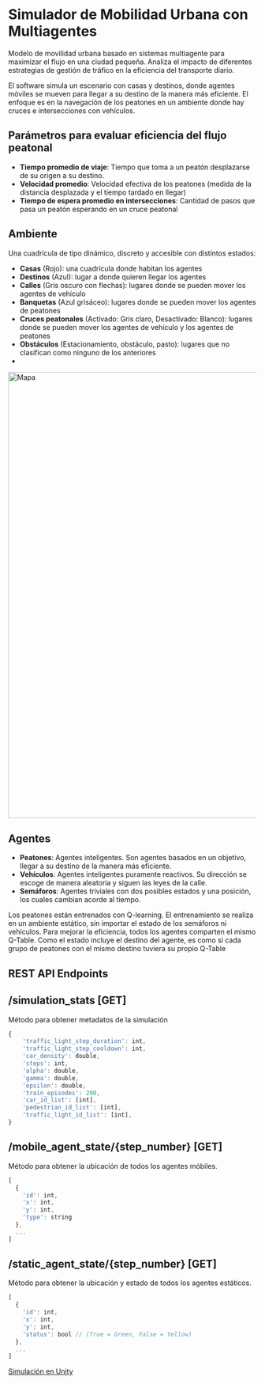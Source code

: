 # Simulador de Mobilidad Urbana con Multiagentes

Modelo de movilidad urbana basado en sistemas multiagente para maximizar el flujo en una ciudad pequeña. Analiza el impacto de diferentes estrategias de gestión de tráfico en la eficiencia del transporte diario.

El software simula un escenario con casas y destinos, donde agentes móviles se mueven para llegar a su destino de la manera más eficiente. El enfoque es en la navegación de los peatones en un ambiente donde hay cruces e intersecciones con vehículos.

## Parámetros para evaluar eficiencia del flujo peatonal

- **Tiempo promedio de viaje**: Tiempo que toma a un peatón desplazarse de su origen a su destino.
- **Velocidad promedio**: Velocidad efectiva de los peatones (medida de la distancia desplazada y el tiempo tardado en llegar)
- **Tiempo de espera promedio en intersecciones**: Cantidad de pasos que pasa un peatón esperando en un cruce peatonal

## Ambiente

Una cuadrícula de tipo dinámico, discreto y accesible con distintos estados:

- **Casas** (Rojo): una cuadrícula donde habitan los agentes
- **Destinos** (Azul): lugar a donde quieren llegar los agentes
- **Calles** (Gris oscuro con flechas): lugares donde se pueden mover los agentes de vehículo
- **Banquetas** (Azul grisáceo): lugares donde se pueden mover los agentes de peatones
- **Cruces peatonales** (Activado: Gris claro, Desactivado: Blanco): lugares donde se pueden mover los agentes de vehículo y los agentes de peatones
- **Obstáculos** (Estacionamiento, obstáculo, pasto): lugares que no clasifican como ninguno de los anteriores
- 
 <img width="902" alt="Mapa" src="https://github.com/user-attachments/assets/ed5db45d-a5d1-4288-8f9e-c18d3e2e8485" />

## Agentes

- **Peatones**: Agentes inteligentes. Son agentes basados en un objetivo, llegar a su destino de la manera más eficiente.
- **Vehículos**: Agentes inteligentes puramente reactivos. Su dirección se escoge de manera aleatoria y siguen las leyes de la calle.
- **Semáforos**: Agentes triviales con dos posibles estados y una posición, los cuales cambian acorde al tiempo.

Los peatones están entrenados con Q-learning. El entrenamiento se realiza en un ambiente estático, sin importar el estado de los semáforos ni vehículos. Para mejorar la eficiencia, todos los agentes comparten el mismo Q-Table. Como el estado incluye el destino del agente, es como si cada grupo de peatones con el mismo destino tuviera su propio Q-Table

## REST API Endpoints

## /simulation_stats [GET]

Método para obtener metadatos de la simulación

```js
{
    'traffic_light_step_duration': int,
    'traffic_light_step_cooldown': int,
    'car_density': double,
    'steps': int,
    'alpha': double,
    'gamma': double,
    'epsilon': double,
    'train_episodes': 200,
    'car_id_list': [int],
    'pedestrian_id_list': [int],
    'traffic_light_id_list': [int],
}
```

## /mobile_agent_state/{step_number} [GET]

Método para obtener la ubicación de todos los agentes móbiles.

```js
[
  {
    'id': int,
    'x': int,
    'y': int,
    'type': string
  },
  ...
]
```

## /static_agent_state/{step_number} [GET]

Método para obtener la ubicación y estado de todos los agentes estáticos.

```js
[
  {
    'id': int,
    'x': int,
    'y': int,
    'status': bool // (True = Green, False = Yellow)
  },
  ...
]
```

[Simulación en Unity](https://youtu.be/i_RkS7PlOcI?si=Ht0Op3d3EGdc3jvy)
